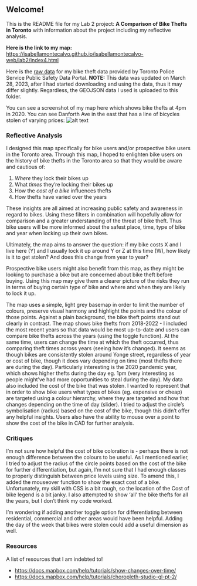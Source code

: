 ## Welcome!

This is the README file for my Lab 2 project: **A Comparison of Bike Thefts in Toronto** with information about the project including my reflective analysis.

**Here is the link to my map:** https://isabellamontecalvo.github.io/isabellamontecalvo-web/lab2/index4.html

Here is the [raw data](https://data.torontopolice.on.ca/datasets/TorontoPS::bicycle-thefts-open-data/about) for my bike theft data provided by Toronto Police Service Public Safety Data Portal. **NOTE:** This data was updated on March 28, 2023, after I had started downloading and using the data, thus it may differ slightly. Regardless, the GEOJSON data I used is uploaded to this folder.

You can see a screenshot of my map here which shows bike thefts at 4pm in 2020. You can see Danforth Ave in the east that has a line of bicycles stolen of varying prices:
![alt text](https://isabellamontecalvo.github.io/isabellamontecalvo-web/lab2/Biketheftmap.png)


### Reflective Analysis

I designed this map specifically for bike users and/or prospective bike users in the Toronto area. Through this map, I hoped to enlighten bike users on the history of bike thefts in the Toronto area so that they would be aware and cautious of:
1. *Where* they lock their bikes up
2. What *times* they’re locking their bikes up
3. How the *cost of a bike* influences thefts
4. How thefts have varied over the years

These insights are all aimed at increasing public safety and awareness in regard to bikes. Using these filters in combination will hopefully allow for comparison and a greater understanding of the threat of bike theft. Thus bike users will be more informed about the safest place, time, type of bike and year when locking up their own bikes.

Ultimately, the map aims to answer the question: if my bike costs X and I live here (Y) and I usually lock it up around Y or Z at this time (W), how likely is it to get stolen? And does this change from year to year?

Prospective bike users might also benefit from this map, as they might be looking to purchase a bike but are concerned about bike theft before buying. Using this map may give them a clearer picture of the risks they run in terms of buying certain type of bike and where and when they are likely to lock it up.

The map uses a simple, light grey basemap in order to limit the number of colours, preserve visual harmony and highlight the points and the colour of those points. Against a plain background, the bike theft points stand out clearly in contrast. The map shows bike thefts from 2018-2022 -  I included the most recent years so that data would be most up-to-date and users can compare bike thefts across the years (using the toggle function). At the same time, users can change the time at which the theft occurred, thus comparing theft times across years (seeing how it’s changed). It seems as though bikes are consistently stolen around Yonge street, regardless of year or cost of bike, though it does vary depending on time (most thefts there are during the day). Particularly interesting is the 2020 pandemic year, which shows higher thefts during the day eg. 1pm (very interesting as people might’ve had more opportunities to steal during the day). My data also included the cost of the bike that was stolen. I wanted to represent that in order to show bike users what types of bikes (eg. expensive or cheap) are targeted using a colour hierarchy, where they are targeted and how that changes depending on the time of day (slider). I tried to adjust the circle’s symbolisation (radius) based on the cost of the bike, though this didn’t offer any helpful insights. Users also have the ability to mouse over a point to show the cost of the bike in CAD for further analysis.

### Critiques
I’m not sure how helpful the cost of bike coloration is - perhaps there is not enough difference between the colours to be useful. As I mentioned earlier, I tried to adjust the radius of the circle points based on the cost of the bike for further differentiation, but again, I’m not sure that I had enough classes to properly distinguish between price levels using size. To amend this, I added the mouseover function to show the exact cost of a bike. Unfortunately, my skill with CSS is a bit rough, so the location of the Cost of bike legend is a bit janky. I also attempted to show ‘all’ the bike thefts for all the years, but I don’t think my code worked.

I’m wondering if adding another toggle option for differentiating between residential, commercial and other areas would have been helpful. Adding the day of the week that bikes were stolen could add a useful dimension as well.

### Resources
A list of resources that I am indebted to!
* https://docs.mapbox.com/help/tutorials/show-changes-over-time/
* https://docs.mapbox.com/help/tutorials/choropleth-studio-gl-pt-2/
